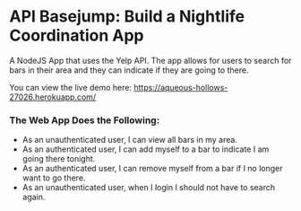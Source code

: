 # API Basejump: Build a Nightlife Coordination App

A NodeJS App that uses the Yelp API. The app allows for users to search for bars in their area and they can indicate if they are going to there.

You can view the live demo here: https://aqueous-hollows-27026.herokuapp.com/

### The Web App Does the Following:
* As an unauthenticated user, I can view all bars in my area.
* As an authenticated user, I can add myself to a bar to indicate I am going there tonight.
* As an authenticated user, I can remove myself from a bar if I no longer want to go there.
* As an unauthenticated user, when I login I should not have to search again.
